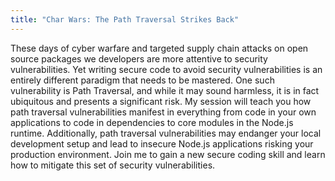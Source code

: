 ```yaml
---
title: "Char Wars: The Path Traversal Strikes Back"
---
```


These days of cyber warfare and targeted supply chain attacks on open source packages we developers are more attentive to security vulnerabilities. Yet writing secure code to avoid security vulnerabilities is an entirely different paradigm that needs to be mastered. One such vulnerability is Path Traversal, and while it may sound harmless, it is in fact ubiquitous and presents a significant risk. My session will teach you how path traversal vulnerabilities manifest in everything from code in your own applications to code in dependencies to core modules in the Node.js runtime. Additionally, path traversal vulnerabilities may endanger your local development setup and lead to insecure Node.js applications risking your production environment. Join me to gain a new secure coding skill and learn how to mitigate this set of security vulnerabilities.